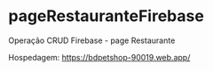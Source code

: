 # pageRestauranteFirebase
Operação CRUD Firebase - page Restaurante

Hospedagem: https://bdpetshop-90019.web.app/
